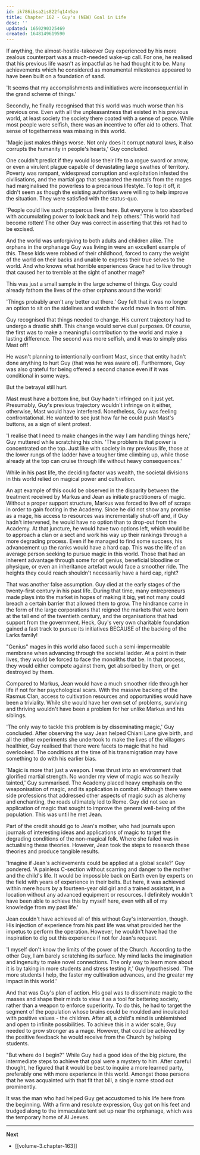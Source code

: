 ```yaml
---
id: ik786ibsa2is822fq14n5zo
title: Chapter 162 - Guy's (NEW) Goal in Life
desc: ''
updated: 1650290325469
created: 1648149619590
---
```


If anything, the almost-hostile-takeover Guy experienced by his more zealous counterpart was a much-needed wake-up call. For one, he realised that his previous life wasn't as impactful as he had thought it to be. Many achievements which he considered as monumental milestones appeared to have been built on a foundation of sand.

'It seems that my accomplishments and initiatives were inconsequential in the grand scheme of things.'

Secondly, he finally recognised that this world was much worse than his previous one. Even with all the unpleasantness that existed in his previous world, at least society the society there coated with a sense of peace. While most people were selfish, there was an incentive to offer aid to others. That sense of togetherness was missing in this world.

'Magic just makes things worse. Not only does it corrupt natural laws, it also corrupts the humanity in people's hearts,' Guy concluded.

One couldn't predict if they would lose their life to a rogue sword or arrow, or even a virulent plague capable of devastating large swathes of territory. Poverty was rampant, widespread corruption and exploitation infested the civilisations, and the martial gap that separated the mortals from the mages had marginalised the powerless to a precarious lifestyle. To top it off, it didn't seem as though the existing authorities were willing to help improve the situation. They were satisfied with the status-quo.

'People could live such prosperous lives here. But everyone is too absorbed with accumulating power to look back and help others.' This world had become rotten! The other Guy was correct in asserting that this rot had to be excised.

And the world was unforgiving to both adults and children alike. The orphans in the orphanage Guy was living in were an excellent example of this. These kids were robbed of their childhood, forced to carry the weight of the world on their backs and unable to express their true selves to the world. And who knows what horrible experiences Grace had to live through that caused her to tremble at the sight of another mage?

This was just a small sample in the large scheme of things. Guy could already fathom the lives of the other orphans around the world!

'Things probably aren't any better out there.' Guy felt that it was no longer an option to sit on the sidelines and watch the world move in front of him.

Guy recognised that things needed to change. His current trajectory had to undergo a drastic shift. This change would serve dual purposes. Of course, the first was to make a meaningful contribution to the world and make a lasting difference. The second was more selfish, and it was to simply piss Mast off!

He wasn't planning to intentionally confront Mast, since that entity hadn't done anything to hurt Guy (that was he was aware of). Furthermore, Guy was also grateful for being offered a second chance even if it was conditional in some ways.

But the betrayal still hurt.

Mast must have a bottom line, but Guy hadn't infringed on it just yet. Presumably, Guy's previous trajectory wouldn't infringe on it either, otherwise, Mast would have interfered. Nonetheless, Guy was feeling confrontational. He wanted to see just how far he could push Mast's buttons, as a sign of silent protest.

'I realise that I need to make changes in the way I am handling things here,' Guy muttered while scratching his chin. 'The problem is that power is concentrated on the top. Just like with society in my previous life, those at the lower rungs of the ladder have a tougher time climbing up, while those already at the top can cruise through life without heavy consequences.'

While in his past life, the deciding factor was wealth, the societal divisions in this world relied on magical power and cultivation.

An apt example of this could be observed in the disparity between the treatment received by Markus and Jean as initiate practitioners of magic. Without a proper support structure, Markus was forced to live off of scraps in order to gain footing in the Academy. Since he did not show any promise as a mage, his access to resources was incrementally shut-off and, if Guy hadn't intervened, he would have no option than to drop-out from the Academy. At that juncture, he would have two options left, which would be to approach a clan or a sect and work his way up their rankings through a more degrading process. Even if he managed to find some success, his advancement up the ranks would have a hard cap. This was the life of an average person seeking to pursue magic in this world. Those that had an inherent advantage through some for of genius, beneficial bloodline or physique, or even an inheritance artefact would face a smoother ride. The heights they could reach shouldn't necessarily have a hard cap, right?

That was another false assumption. Guy died at the early stages of the twenty-first century in his past life. During that time, many entrepreneurs made plays into the market in hopes of making it big, yet not many could breach a certain barrier that allowed them to grow. The hindrance came in the form of the large corporations that reigned the markets that were born at the tail end of the twentieth century, and the organisations that had support from the government. Heck, Guy's very own charitable foundation gained a fast track to pursue its initiatives BECAUSE of the backing of the Larks family!

"Genius" mages in this world also faced such a semi-impermeable membrane when advancing through the societal ladder. At a point in their lives, they would be forced to face the monoliths that be. In that process, they would either compete against them, get absorbed by them, or get destroyed by them.

Compared to Markus, Jean would have a much smoother ride through her life if not for her psychological scars. With the massive backing of the Rasmus Clan, access to cultivation resources and opportunities would have been a triviality. While she would have her own set of problems, surviving and thriving wouldn't have been a problem for her unlike Markus and his siblings. 

'The only way to tackle this problem is by disseminating magic,' Guy concluded. After observing the way Jean helped Chiani Lane give birth, and all the other experiments she undertook to make the lives of the villagers healthier, Guy realised that there were facets to magic that he had overlooked. The conditions at the time of his transmigration may have something to do with his earlier bias. 

'Magic is more that just a weapon. I was thrust into an environment that glorified martial strength. No wonder my view of magic was so heavily tainted,' Guy summarised. The Academy placed heavy emphasis on the weaponisation of magic, and its application in combat. Although there were side professions that addressed other aspects of magic such as alchemy and enchanting, the roads ultimately led to Rome. Guy did not see an application of magic that sought to improve the general well-being of the population. This was until he met Jean.

Part of the credit should go to Jean's mother, who had journals upon journals of interesting ideas and applications of magic to target the degrading conditions of the non-magical folk. Where she failed was in actualising these theories. However, Jean took the steps to research these theories and produce tangible results.

'Imagine if Jean's achievements could be applied at a global scale?' Guy pondered. 'A painless C-section without scarring and danger to the mother and the child's life. It would be impossible back on Earth even by experts on the field with years of experience in their belts. But here, it was achieved within mere hours by a fourteen-year old girl and a trained assistant, in a location without any advanced equipment or resources. I definitely wouldn't have been able to achieve this by myself here, even with all of my knowledge from my past life.'

Jean couldn't have achieved all of this without Guy's intervention, though. His injection of experience from his past life was what provided her the impetus to perform the operation. However, he wouldn't have had the inspiration to dig out this experience if not for Jean's request.

'I myself don't know the limits of the power of the Church. According to the other Guy, I am barely scratching its surface. My mind lacks the imagination and ingenuity to make novel connections. The only way to learn more about it is by taking in more students and stress testing it,' Guy hypothesised. 'The more students I help, the faster my cultivation advances, and the greater my impact in this world.'

And that was Guy's plan of action. His goal was to disseminate magic to the masses and shape their minds to view it as a tool for bettering society, rather than a weapon to enforce superiority. To do this, he had to target the segment of the population whose brains could be moulded and inculcated with positive values - the children. After all, a child's mind is unblemished and open to infinite possibilities. To achieve this in a wider scale, Guy needed to grow stronger as a mage. However, that could be achieved by the positive feedback he would receive from the Church by helping students.

"But where do I begin?" While Guy had a good idea of the big picture, the intermediate steps to achieve that goal were a mystery to him. After careful thought, he figured that it would be best to inquire a more learned party, preferably one with more experience in this world. Amongst those persons that he was acquainted with that fit that bill, a single name stood out prominently.

It was the man who had helped Guy get accustomed to his life here from the beginning. With a firm and resolute expression, Guy got on his feet and trudged along to the immaculate tent set up near the orphanage, which was the temporary home of Al Jeeves.

____

**Next**
* [[volume-3.chapter-163]]